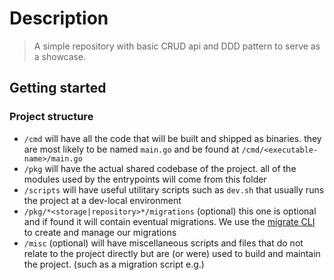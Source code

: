 # Description
> A simple repository with basic CRUD api and DDD pattern to serve as a showcase. 

## Getting started
### Project structure
- `/cmd` will have all the code that will be built and shipped as binaries. they are most likely to be named `main.go` and be found at `/cmd/<executable-name>/main.go`
- `/pkg` will have the actual shared codebase of the project. all of the modules used by the entrypoints will come from this folder
- `/scripts` will have useful utilitary scripts such as `dev.sh` that usually runs the project at a dev-local environment
- `/pkg/*<storage|repository>*/migrations` (optional) this one is optional and if found it will contain eventual migrations. We use the [migrate CLI](https://github.com/golang-migrate/migrate) to create and manage our migrations
- `/misc` (optional) will have miscellaneous scripts and files that do not relate to the project directly but are (or were) used to build and maintain the project. (such as a migration script e.g.)

